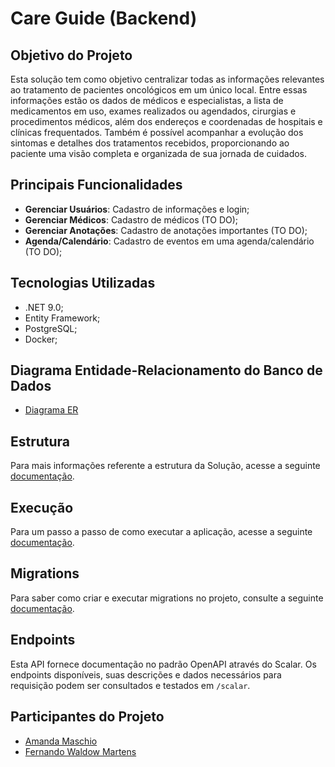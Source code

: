 # Care Guide (Backend)

## Objetivo do Projeto

Esta solução tem como objetivo centralizar todas as informações relevantes ao tratamento de pacientes oncológicos em um único local. Entre essas informações estão os dados de médicos e especialistas, a lista de medicamentos em uso, exames realizados ou agendados, cirurgias e procedimentos médicos, além dos endereços e coordenadas de hospitais e clínicas frequentados. Também é possível acompanhar a evolução dos sintomas e detalhes dos tratamentos recebidos, proporcionando ao paciente uma visão completa e organizada de sua jornada de cuidados.

## Principais Funcionalidades

- **Gerenciar Usuários**: Cadastro de informações e login;
- **Gerenciar Médicos**: Cadastro de médicos (TO DO);
- **Gerenciar Anotações**: Cadastro de anotações importantes (TO DO);
- **Agenda/Calendário**: Cadastro de eventos em uma agenda/calendário (TO DO);

## Tecnologias Utilizadas

- .NET 9.0;
- Entity Framework;
- PostgreSQL;
- Docker;

## Diagrama Entidade-Relacionamento do Banco de Dados

- [Diagrama ER](https://miro.com/app/board/uXjVNh5qees=/)

## Estrutura

Para mais informações referente a estrutura da Solução, acesse a seguinte [documentação](docs/STRUCTURE.md).

## Execução

Para um passo a passo de como executar a aplicação, acesse a seguinte [documentação](docs/EXECUTION.md).

## Migrations

Para saber como criar e executar migrations no projeto, consulte a seguinte [documentação](docs/MIGRATIONS.md).

## Endpoints

Esta API fornece documentação no padrão OpenAPI através do Scalar.
Os endpoints disponíveis, suas descrições e dados necessários para requisição podem ser consultados e testados em `/scalar`.

## Participantes do Projeto

- [Amanda Maschio](https://www.linkedin.com/in/amanda-maschio/)
- [Fernando Waldow Martens](https://www.linkedin.com/in/fernandomartens/)
